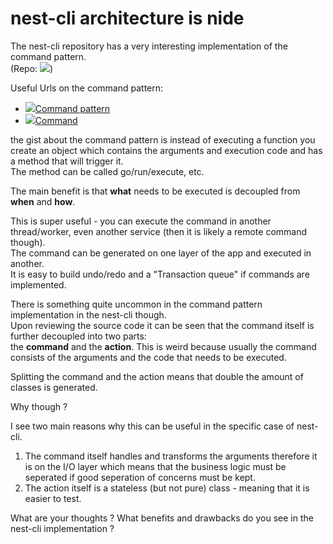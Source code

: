 # nest-cli architecture is nide

The nest-cli repository has a very interesting implementation of the command pattern.\
(Repo: [![](https://github.githubassets.com/favicon.ico)](https://github.com/nestjs/nest-cli\)))

Useful Urls on the command pattern:

* [![](https://en.wikipedia.org/static/favicon/wikipedia.ico)Command pattern](https://en.wikipedia.org/wiki/Command\_pattern)
* [![](https://refactoring.guru/favicon.png)Command](https://refactoring.guru/design-patterns/command)

the gist about the command pattern is instead of executing a function you create an object which contains the arguments and execution code and has a method that will trigger it.\
The method can be called go/run/execute, etc.

The main benefit is that **what** needs to be executed is decoupled from **when** and **how**.

This is super useful - you can execute the command in another thread/worker, even another service (then it is likely a remote command though).\
The command can be generated on one layer of the app and executed in another.\
It is easy to build undo/redo and a "Transaction queue" if commands are implemented.

There is something quite uncommon in the command pattern implementation in the nest-cli though.\
Upon reviewing the source code it can be seen that the command itself is further decoupled into two parts:\
the **command** and the **action**. This is weird because usually the command consists of the arguments and the code that needs to be executed.

Splitting the command and the action means that double the amount of classes is generated.

Why though ?

I see two main reasons why this can be useful in the specific case of nest-cli.

1. The command itself handles and transforms the arguments therefore it is on the I/O layer which means that the business logic must be seperated if good seperation of concerns must be kept.
2. The action itself is a stateless (but not pure) class - meaning that it is easier to test.

What are your thoughts ? What benefits and drawbacks do you see in the nest-cli implementation ?

